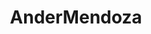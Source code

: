 ---
title: AnderMendoza
github: https://github.com/AnderMendoza
mode: dark
transition: 1s
score: 73.4
archetype:
- Little Bit of Everything
- Editor’s Choice
---